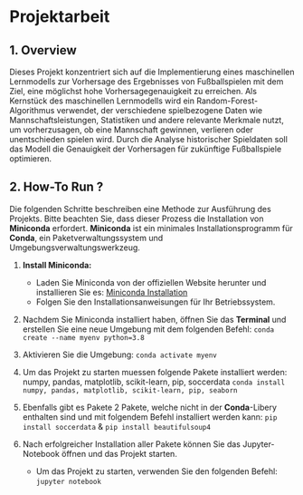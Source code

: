 # Projektarbeit
## 1. Overview
Dieses Projekt konzentriert sich auf die Implementierung eines maschinellen Lernmodells zur Vorhersage des Ergebnisses von Fußballspielen mit dem Ziel, eine möglichst hohe Vorhersagegenauigkeit zu erreichen. Als Kernstück des maschinellen Lernmodells wird ein Random-Forest-Algorithmus verwendet, der verschiedene spielbezogene Daten wie Mannschaftsleistungen, Statistiken und andere relevante Merkmale nutzt, um vorherzusagen, ob eine Mannschaft gewinnen, verlieren oder unentschieden spielen wird. Durch die Analyse historischer Spieldaten soll das Modell die Genauigkeit der Vorhersagen für zukünftige Fußballspiele optimieren.


## 2. How-To Run ?

Die folgenden Schritte beschreiben eine Methode zur Ausführung des Projekts. Bitte beachten Sie, dass dieser Prozess die Installation von **Miniconda** erfordert. **Miniconda** ist ein minimales Installationsprogramm für **Conda**, ein Paketverwaltungssystem und Umgebungsverwaltungswerkzeug.

1. **Install Miniconda:**
   - Laden Sie Miniconda von der offiziellen Website herunter und installieren Sie es: [Miniconda Installation](https://docs.conda.io/en/latest/miniconda.html)
   - Folgen Sie den Installationsanweisungen für Ihr Betriebssystem.

2. Nachdem Sie Miniconda installiert haben, öffnen Sie das **Terminal** und erstellen Sie eine neue Umgebung mit dem folgenden Befehl:
   ```conda create --name myenv python=3.8```

3. Aktivieren Sie die Umgebung:
   ```conda activate myenv```
4. Um das Projekt zu starten muessen folgende Pakete installiert werden: numpy, pandas, matplotlib, scikit-learn, pip, soccerdata
    ``conda install numpy, pandas, matplotlib, scikit-learn, pip, seaborn``
5. Ebenfalls gibt es Pakete 2 Pakete, welche nicht in der **Conda**-Libery enthalten sind und mit folgendem Befehl installiert werden kann:
   ```pip install soccerdata``` & ```pip install beautifulsoup4```
6. Nach erfolgreicher Installation aller Pakete können Sie das Jupyter-Notebook öffnen und das Projekt starten.
   - Um das Projekt zu starten, verwenden Sie den folgenden Befehl:
   ```jupyter notebook```
      


